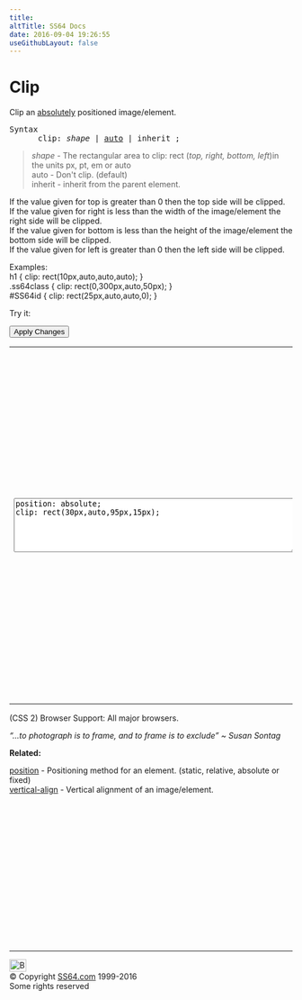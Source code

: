 ```yaml
---
title:
altTitle: SS64 Docs
date: 2016-09-04 19:26:55
useGithubLayout: false
---
```

<!-- #BeginLibraryItem "/Library/head_css.lbi" --><!-- #EndLibraryItem --><h1>Clip</h1>
<p>Clip an <a href="position.html">absolutely</a> positioned image/element.</p>
<pre>Syntax
      clip: <i>shape</i> | <u>auto</u> | inherit ;</pre>
<blockquote>
<p><i><span class="code">shape</span></i> - The rectangular area to clip:  <span class="code">rect (<i>top, right, bottom, left</i>)</span>in the units <span class="code">px, pt, em</span> or <span class="code">auto</span><br>
<span class="code">auto</span> - Don't clip. (default)<br>
<span class="code">inherit</span> - inherit from the parent element.</p>
</blockquote>
<p>If the value given for <span class="code">top</span> is greater than 0 then the top side will be clipped.<br>
If the value given for <span class="code">right</span> is less than the width of the image/element the right side will be clipped.<br>
If the value given for <span class="code">bottom</span> is less than the height of the image/element the bottom side will be clipped.<br>
If the value given for <span class="code">left</span> is greater than 0 then the left side will be clipped.<br>
</p>
<p>Examples:<br>
  <span class="code">h1 { clip: rect(10px,auto,auto,auto);  }<br>
    .ss64class { clip: rect(0,300px,auto,50px); }</span><br>
    <span class="code">#SS64id { clip: rect(25px,auto,auto,0);  }</span>    <br>
</p>
<p>Try it:</p><input type="button" onclick="ApplyStyle()" value="Apply Changes">
<table>
  <tbody><tr>
    <td><textarea name="tryit" id="trycode" cols="60" rows="6" onfocus="this.style.background='#fff';" onblur="this.style.background='#eee';" tabindex="1">position: absolute;
clip: rect(30px,auto,95px,15px);
</textarea></td>
    <td><p>This sample text includes an inline image: <img src="../images/smile.jpg" width="76" height="95" id="tryresult" alt="sample image"> the CSS clip property will determine how much of the image to display on screen. This will only affect images that have an absolute position.</p>
</td>
  </tr>
</tbody></table>
<p>(CSS 2) Browser Support:  All major browsers.</p>
<p class="quote"><i>“...to photograph is to frame, and to frame is to exclude” ~ </i><i>Susan Sontag </i></p>
<p><b>Related:</b></p>
<p><a href="position.html">position</a> - Positioning method for an element. (static, relative, absolute or fixed)<br>
<a href="vertical-align.html">vertical-align</a> - Vertical alignment of an image/element.</p><!-- #BeginLibraryItem "/Library/foot_css.lbi" --><p>
<!-- CSS -->
<ins class="adsbygoogle" style="display:inline-block;width:300px;height:250px" data-ad-client="ca-pub-6140977852749469" data-ad-slot="2739097502"></ins>
<script>
(adsbygoogle = window.adsbygoogle || []).push({});
</script></p>
<hr>
<div id="bl" class="footer"><a href="clip.html#"><img src="../images/top.png" width="30" height="22" alt="Back to the Top"></a></div>
<div id="br" class="footer, tagline">© Copyright <a href="http://ss64.com/">SS64.com</a> 1999-2016<br>
Some rights reserved</div><!-- #EndLibraryItem -->

